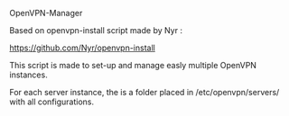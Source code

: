 OpenVPN-Manager

Based on openvpn-install script made by Nyr :

  https://github.com/Nyr/openvpn-install

This script is made to set-up and manage easly multiple OpenVPN instances. 

For each server instance, the is a folder placed in /etc/openvpn/servers/ with all configurations.

